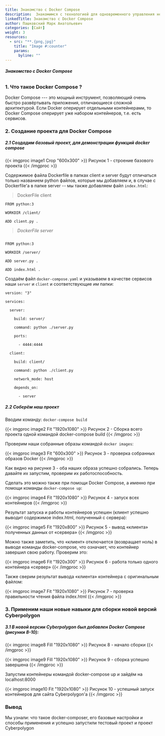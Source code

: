 ```yaml
---
title: Знакомство с Docker Compose
description:  Знакомимся с технологией для одновременного управления нескольких контейнеров 
linkedTitle: Знакомство с Docker Compose
author: Пашковский Марк Анатольевич 
categories: [Сайт]
weight: 3
resources:
  - src: "**.{png,jpg}"
    title: "Image #:counter"
    params: 
      byline: ""
---
```


###### **Знакомство с Docker Compose**

### **1. Что такое Docker Compose ?**

Docker Compose --- это мощный инструмент, позволяющий очень быстро
развёртывать приложения, отличающиеся сложной архитектурой. Если Docker
оперирует отдельными контейнерами, то Docker Compose оперирует уже
набором контейнеров, т.е. есть сервисов.

### **2. Создание проекта для Docker Compose**

##### **2.1 Создадим базовый проект, для демонстрации функций docker compose**

{{< imgproc image1 Crop "600x300" >}}
Рисунок 1 - строение базового проекта
{{< /imgproc >}}

Содержимое файла Dockerfile в папках client и server будут отличаться
только названием python файлов, которые мы добавляем и, в случае с
Dockerfile'а в папке server -- мы также добавляем файл `index.html`:
> DockerFile client

```docker
FROM python:3

WORKDIR /client/

ADD client.py .
```
> *DockerFile server*
```docker

FROM python:3

WORKDIR /server/

ADD server.py .

ADD index.html .
```
Создаём файл `docker-compose.yaml` и указываем в качестве сервисов наши
`server` и `client` и соответствующие им папки:

```docker
version: "3"

services:

  server:

    build: server/

    command: python ./server.py

    ports:

      - 4444:4444

  client:

    build: client/

    command: python ./client.py

    network_mode: host

    depends_on:

      - server
```
##### **2.2 Соберём наш проект**
Вводим команду: `docker-compose build`

{{< imgproc image2 Fit "1920x1080" >}}
Рисунок 2 - Сборка всего проекта одной командой docker-compose build
{{< /imgproc >}}

Проверим наши собранные образы командой `docker images`:

{{< imgproc image3 Fit "600x300" >}}
Рисунок 3 - проверка собранных образов Docker
{{< /imgproc >}}


Как видно на рисунке 3 - оба наших образа успешно собрались. Теперь
давайте их запустим, проверим их работоспособность.

Сделать это можно также при помощи Docker Compose, а именно при помощи
команды `docker-compose up`:

{{< imgproc image4 Fit "1920x1080" >}}
Рисунок 4 - запуск всех контейнеров
{{< /imgproc >}}

Результат запуска и работы контейнеров успешен (клиент успешно выводит
содержимое index.html, полученный с сервера):

{{< imgproc image5 Fit "1920x800" >}}
Рисунок 5 - вывод «клиента» полученных данных от «сервера»
{{< /imgproc >}}


Можно также заметить, что «клиент» отключается (возвращает ноль) в
выводе команды docker-compose, что означает, что контейнер завершил свою
работу. Проверим это:

{{< imgproc image6 Fit "1920x300" >}}
Рисунок 6 - работа только одного контейнера «сервер»
{{< /imgproc >}}


Также сверим результат вывода «клиента» контейнера с оригинальным
файлом:

{{< imgproc image7 Fit "1920x1080" >}}
Рисунок 7 - проверка правильности чтения файла index.html
{{< /imgproc >}}

### **3. Применим наши новые навыки для сборки новой версий Cyberpolygon**
##### **3.1 В новой версии Cyberpolygon был добавлен Docker Compose (рисунки 8-10):**

{{< imgproc image8 Fill "1920x1080" >}}
Рисунок 8 - начало сборки
{{< /imgproc >}}


{{< imgproc image9 Fill "1920x1080" >}}
Рисунок 9 - сборка успешно завершена
{{< /imgproc >}}


Запустим контейнеры командой docker-compose up и зайдём на
localhost:8000

{{< imgproc image10 Fit "1920x1080" >}}
Рисунок 10 - успешный запуск контейнеров для сайта Cyberpolygon'а
{{< /imgproc >}}


### **Вывод**

Мы узнали: что такое docker-composer, его базовые настройки и способы
применения и успешно запустили тестовый проект и проект Cyberpolygon
